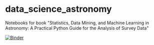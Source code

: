 # data_science_astronomy
Notebooks for book "Statistics, Data Mining, and Machine Learning in Astronomy: A Practical Python Guide for the Analysis of Survey Data"

[![Binder](https://mybinder.org/badge_logo.svg)](https://mybinder.org/v2/gh/jalalirs/data_science_astronomy/master)
